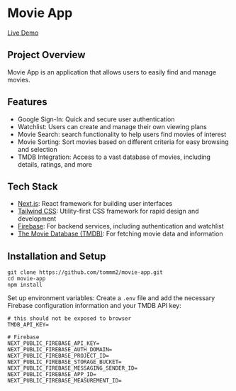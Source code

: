 # Movie App
[Live Demo](http://jinrup-movie.vercel.app)

## Project Overview

Movie App is an application that allows users to easily find and manage movies.

## Features

- Google Sign-In: Quick and secure user authentication
- Watchlist: Users can create and manage their own viewing plans
- Movie Search: search functionality to help users find movies of interest
- Movie Sorting: Sort movies based on different criteria for easy browsing and selection
- TMDB Integration: Access to a vast database of movies, including details, ratings, and more

## Tech Stack

- [Next.js](https://nextjs.org/): React framework for building user interfaces
- [Tailwind CSS](https://tailwindcss.com/): Utility-first CSS framework for rapid design and development
- [Firebase](https://firebase.google.com/): For backend services, including authentication and watchlist
- [The Movie Database (TMDB)](https://www.themoviedb.org/): For fetching movie data and information

## Installation and Setup

```
git clone https://github.com/tommm2/movie-app.git
cd movie-app
npm install
```


Set up environment variables:
Create a `.env` file and add the necessary Firebase configuration information and your TMDB API key:

```
# this should not be exposed to browser
TMDB_API_KEY=

# Firebase
NEXT_PUBLIC_FIREBASE_API_KEY=
NEXT_PUBLIC_FIREBASE_AUTH_DOMAIN=
NEXT_PUBLIC_FIREBASE_PROJECT_ID=
NEXT_PUBLIC_FIREBASE_STORAGE_BUCKET=
NEXT_PUBLIC_FIREBASE_MESSAGING_SENDER_ID=
NEXT_PUBLIC_FIREBASE_APP_ID=
NEXT_PUBLIC_FIREBASE_MEASUREMENT_ID=
```
